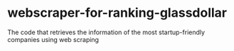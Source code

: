 # webscraper-for-ranking-glassdollar
The code that retrieves the information of the most startup-friendly companies using web scraping
